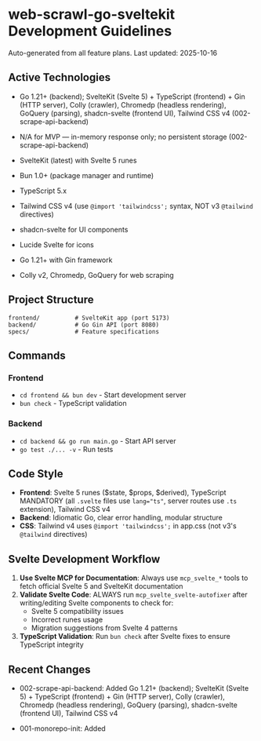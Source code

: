 # web-scrawl-go-sveltekit Development Guidelines

Auto-generated from all feature plans. Last updated: 2025-10-16

## Active Technologies
- Go 1.21+ (backend); SvelteKit (Svelte 5) + TypeScript (frontend) + Gin (HTTP server), Colly (crawler), Chromedp (headless rendering), GoQuery (parsing), shadcn-svelte (frontend UI), Tailwind CSS v4 (002-scrape-api-backend)
- N/A for MVP — in-memory response only; no persistent storage (002-scrape-api-backend)

- SvelteKit (latest) with Svelte 5 runes
- Bun 1.0+ (package manager and runtime)
- TypeScript 5.x
- Tailwind CSS v4 (use `@import 'tailwindcss';` syntax, NOT v3 `@tailwind` directives)
- shadcn-svelte for UI components
- Lucide Svelte for icons
- Go 1.21+ with Gin framework
- Colly v2, Chromedp, GoQuery for web scraping

## Project Structure

```
frontend/          # SvelteKit app (port 5173)
backend/           # Go Gin API (port 8080)
specs/             # Feature specifications
```

## Commands

### Frontend

- `cd frontend && bun dev` - Start development server
- `bun check` - TypeScript validation

### Backend

- `cd backend && go run main.go` - Start API server
- `go test ./... -v` - Run tests

## Code Style

- **Frontend**: Svelte 5 runes ($state, $props, $derived), TypeScript MANDATORY (all `.svelte` files use `lang="ts"`, server routes use `.ts` extension), Tailwind CSS v4
- **Backend**: Idiomatic Go, clear error handling, modular structure
- **CSS**: Tailwind v4 uses `@import 'tailwindcss';` in app.css (not v3's `@tailwind` directives)

## Svelte Development Workflow

1. **Use Svelte MCP for Documentation**: Always use `mcp_svelte_*` tools to fetch official Svelte 5 and SvelteKit documentation
2. **Validate Svelte Code**: ALWAYS run `mcp_svelte_svelte-autofixer` after writing/editing Svelte components to check for:
   - Svelte 5 compatibility issues
   - Incorrect runes usage
   - Migration suggestions from Svelte 4 patterns
3. **TypeScript Validation**: Run `bun check` after Svelte fixes to ensure TypeScript integrity

## Recent Changes
- 002-scrape-api-backend: Added Go 1.21+ (backend); SvelteKit (Svelte 5) + TypeScript (frontend) + Gin (HTTP server), Colly (crawler), Chromedp (headless rendering), GoQuery (parsing), shadcn-svelte (frontend UI), Tailwind CSS v4

- 001-monorepo-init: Added

<!-- MANUAL ADDITIONS START -->
<!-- MANUAL ADDITIONS END -->

